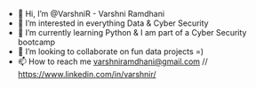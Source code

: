- 👋 Hi, I’m @VarshniR - Varshni Ramdhani
- 👀 I’m interested in everything Data & Cyber Security
- 🌱 I’m currently learning Python & I am part of a Cyber Security bootcamp 
- 💞️ I’m looking to collaborate on fun data projects =)
- 📫 How to reach me varshniramdhani@gmail.com // https://www.linkedin.com/in/varshnir/



<!---
VarshniR/VarshniR is a ✨ special ✨ repository because its `README.md` (this file) appears on your GitHub profile.
You can click the Preview link to take a look at your changes.
--->
